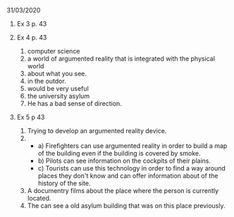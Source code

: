 31/03/2020
1. Ex 3 p. 43
2. Ex 4 p. 43
     1. computer science
     2. a world of argumented reality that is integrated with the physical world
     3. about what you see.
     4. in the outdor.
     5. would be very useful
     6. the university asylum
     7. He has a bad sense of direction.

3. Ex 5 p 43
     1. Trying to develop an argumented reality device.
     2. 
        - a) Firefighters can use argumented reality in order to build a map of the building even if the building is covered by smoke.
        - b) Pilots can see information on the cockpits of their plains.
        - c) Tourists can use this technology in order to find a way around places they don't know and can offer information about of the history of the site.       
     3. A documentry films about the place where the person is currently located.
     4. The can see a old asylum building that was on this place previously.